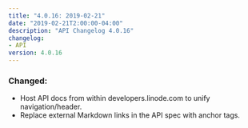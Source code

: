 ```yaml
---
title: "4.0.16: 2019-02-21"
date: "2019-02-21T2:00:00-04:00"
description: "API Changelog 4.0.16"
changelog:
- API
version: 4.0.16
---
```


### Changed:
* Host API docs from within developers.linode.com to unify navigation/header.
* Replace external Markdown links in the API spec with anchor tags.
